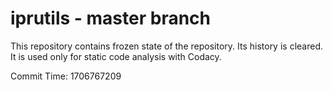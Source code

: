 # iprutils - master branch

This repository contains frozen state of the repository.
Its history is cleared. It is used only for static code
analysis with Codacy.

Commit Time: 1706767209